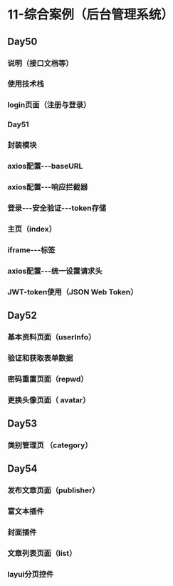 # 11-综合案例（后台管理系统）

## Day50 

### 说明（接口文档等）

### 使用技术栈

### login页面（注册与登录）



### Day51

### 封装模块

### axios配置---baseURL

### axios配置---响应拦截器

### 登录---安全验证---token存储

### 主页（index）

### iframe---标签

### axios配置---统一设置请求头

### JWT-token使用（JSON Web Token）



## Day52

### 基本资料页面（userInfo）

### 验证和获取表单数据

### 密码重置页面（repwd）

### 更换头像页面（ avatar）



## Day53

### 类别管理页 （category）



## Day54

### 发布文章页面（publisher）

###  富文本插件

### 封面插件

### 文章列表页面（list）

### layui分页控件